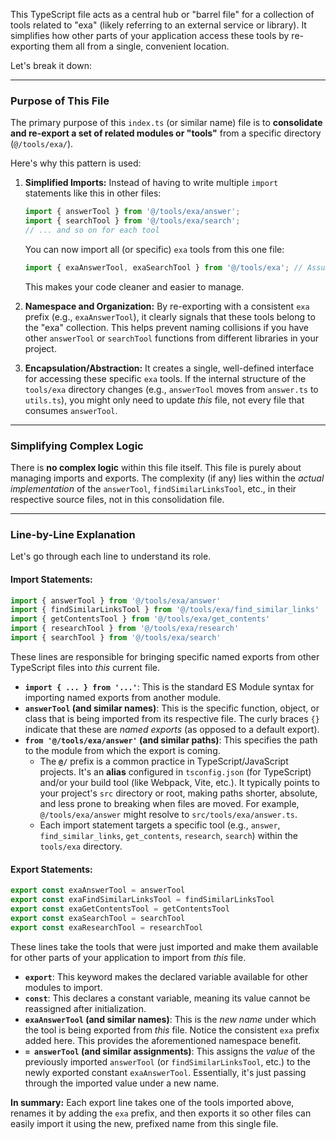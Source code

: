 This TypeScript file acts as a central hub or "barrel file" for a collection of tools related to "exa" (likely referring to an external service or library). It simplifies how other parts of your application access these tools by re-exporting them all from a single, convenient location.

Let's break it down:

---

### Purpose of This File

The primary purpose of this `index.ts` (or similar name) file is to **consolidate and re-export a set of related modules or "tools"** from a specific directory (`@/tools/exa/`).

Here's why this pattern is used:

1.  **Simplified Imports:** Instead of having to write multiple `import` statements like this in other files:
    ```typescript
    import { answerTool } from '@/tools/exa/answer';
    import { searchTool } from '@/tools/exa/search';
    // ... and so on for each tool
    ```
    You can now import all (or specific) `exa` tools from this one file:
    ```typescript
    import { exaAnswerTool, exaSearchTool } from '@/tools/exa'; // Assuming this file is at '@/tools/exa/index.ts'
    ```
    This makes your code cleaner and easier to manage.

2.  **Namespace and Organization:** By re-exporting with a consistent `exa` prefix (e.g., `exaAnswerTool`), it clearly signals that these tools belong to the "exa" collection. This helps prevent naming collisions if you have other `answerTool` or `searchTool` functions from different libraries in your project.

3.  **Encapsulation/Abstraction:** It creates a single, well-defined interface for accessing these specific `exa` tools. If the internal structure of the `tools/exa` directory changes (e.g., `answerTool` moves from `answer.ts` to `utils.ts`), you might only need to update *this* file, not every file that consumes `answerTool`.

---

### Simplifying Complex Logic

There is **no complex logic** within this file itself. This file is purely about managing imports and exports. The complexity (if any) lies within the *actual implementation* of the `answerTool`, `findSimilarLinksTool`, etc., in their respective source files, not in this consolidation file.

---

### Line-by-Line Explanation

Let's go through each line to understand its role.

#### **Import Statements:**

```typescript
import { answerTool } from '@/tools/exa/answer'
import { findSimilarLinksTool } from '@/tools/exa/find_similar_links'
import { getContentsTool } from '@/tools/exa/get_contents'
import { researchTool } from '@/tools/exa/research'
import { searchTool } from '@/tools/exa/search'
```

These lines are responsible for bringing specific named exports from other TypeScript files into *this* current file.

*   **`import { ... } from '...'`**: This is the standard ES Module syntax for importing named exports from another module.
*   **`answerTool` (and similar names)**: This is the specific function, object, or class that is being imported from its respective file. The curly braces `{}` indicate that these are *named exports* (as opposed to a default export).
*   **`from '@/tools/exa/answer'` (and similar paths)**: This specifies the path to the module from which the export is coming.
    *   The **`@/`** prefix is a common practice in TypeScript/JavaScript projects. It's an **alias** configured in `tsconfig.json` (for TypeScript) and/or your build tool (like Webpack, Vite, etc.). It typically points to your project's `src` directory or root, making paths shorter, absolute, and less prone to breaking when files are moved. For example, `@/tools/exa/answer` might resolve to `src/tools/exa/answer.ts`.
    *   Each import statement targets a specific tool (e.g., `answer`, `find_similar_links`, `get_contents`, `research`, `search`) within the `tools/exa` directory.

#### **Export Statements:**

```typescript
export const exaAnswerTool = answerTool
export const exaFindSimilarLinksTool = findSimilarLinksTool
export const exaGetContentsTool = getContentsTool
export const exaSearchTool = searchTool
export const exaResearchTool = researchTool
```

These lines take the tools that were just imported and make them available for other parts of your application to import from *this* file.

*   **`export`**: This keyword makes the declared variable available for other modules to import.
*   **`const`**: This declares a constant variable, meaning its value cannot be reassigned after initialization.
*   **`exaAnswerTool` (and similar names)**: This is the *new name* under which the tool is being exported from *this* file. Notice the consistent `exa` prefix added here. This provides the aforementioned namespace benefit.
*   **`= answerTool` (and similar assignments)**: This assigns the *value* of the previously imported `answerTool` (or `findSimilarLinksTool`, etc.) to the newly exported constant `exaAnswerTool`. Essentially, it's just passing through the imported value under a new name.

**In summary:** Each export line takes one of the tools imported above, renames it by adding the `exa` prefix, and then exports it so other files can easily import it using the new, prefixed name from this single file.